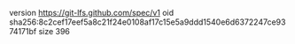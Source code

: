 version https://git-lfs.github.com/spec/v1
oid sha256:8c2cef17eef5a8c21f24e0108af17c15e5a9ddd1540e6d6372247ce9374171bf
size 396
